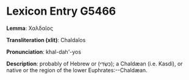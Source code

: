 # Lexicon Entry G5466

**Lemma**: Χαλδαῖος

**Transliteration (xlit)**: Chaldaîos

**Pronunciation**: khal-dah'-yos

**Description**:
probably of Hebrew or (כַּשְׂדִּי); a Chaldæan (i.e. Kasdi), or native or the region of the lower Euphrates:--Chaldæan.
